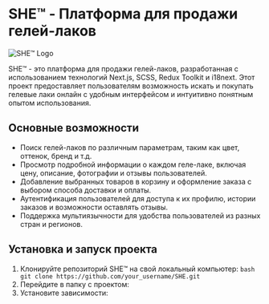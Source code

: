 # SHE™ - Платформа для продажи гелей-лаков

![SHE™ Logo](link_to_logo.png) <!-- Замените `link_to_logo.png` на ссылку на логотип проекта -->

SHE™ - это платформа для продажи гелей-лаков, разработанная с использованием технологий Next.js, SCSS, Redux Toolkit и i18next. Этот проект предоставляет пользователям возможность искать и покупать гелевые лаки онлайн с удобным интерфейсом и интуитивно понятным опытом использования.

## Основные возможности

- Поиск гелей-лаков по различным параметрам, таким как цвет, оттенок, бренд и т.д.
- Просмотр подробной информации о каждом геле-лаке, включая цену, описание, фотографии и отзывы пользователей.
- Добавление выбранных товаров в корзину и оформление заказа с выбором способа доставки и оплаты.
- Аутентификация пользователей для доступа к их профилю, истории заказов и возможности оставлять отзывы.
- Поддержка мультиязычности для удобства пользователей из разных стран и регионов.

## Установка и запуск проекта

1. Клонируйте репозиторий SHE™ на свой локальный компьютер:
   ```bash git clone https://github.com/your_username/SHE.git```
3. Перейдите в папку с проектом:
4. Установите зависимости:
